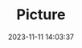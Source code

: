 ---
weight: 1
images:
- /images/edited/179.jpeg
title: Picture
date: 2023-11-11 14:03:37
tags:
- luminar
- work
---